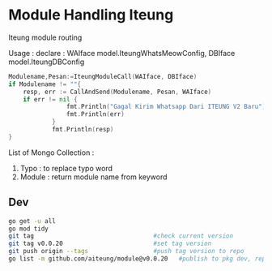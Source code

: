 # Module Handling Iteung
Iteung module routing

Usage :
declare : WAIface model.IteungWhatsMeowConfig, DBIface model.IteungDBConfig
```go
Modulename,Pesan:=IteungModuleCall(WAIface, DBIface)
if Modulename != ""{
    resp, err := CallAndSend(Modulename, Pesan, WAIface)
    if err != nil {
				fmt.Println("Gagal Kirim Whatsapp Dari ITEUNG V2 Baru")
				fmt.Println(err)
			}
			fmt.Println(resp)
}
```

List of Mongo Collection :

1. Typo : to replace typo word
2. Module : return module name from keyword 

## Dev
```sh
go get -u all
go mod tidy
git tag                                 #check current version
git tag v0.0.20                         #set tag version
git push origin --tags                  #push tag version to repo
go list -m github.com/aiteung/module@v0.0.20   #publish to pkg dev, replace ORG/URL with your repo URL
```

